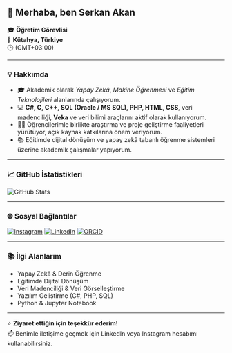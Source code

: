 ## 👋 Merhaba, ben Serkan Akan

🎓 **Öğretim Görevlisi**  
📍 **Kütahya, Türkiye**  
🕒 (GMT+03:00)

---

### 💡 Hakkımda
- 🎓 Akademik olarak *Yapay Zekâ*, *Makine Öğrenmesi* ve *Eğitim Teknolojileri* alanlarında çalışıyorum.  
- 💻 **C#, C, C++, SQL (Oracle / MS SQL), PHP, HTML, CSS**, veri madenciliği, **Veka** ve veri bilimi araçlarını aktif olarak kullanıyorum.  
- 👨‍🏫 Öğrencilerimle birlikte araştırma ve proje geliştirme faaliyetleri yürütüyor, açık kaynak katkılarına önem veriyorum.  
- 📚 Eğitimde dijital dönüşüm ve yapay zekâ tabanlı öğrenme sistemleri üzerine akademik çalışmalar yapıyorum.

---

### 📈 GitHub İstatistikleri

![GitHub Stats](https://github-readme-stats.vercel.app/api?username=serkan-akan&show_icons=true&theme=tokyonight)

---

### 🌐 Sosyal Bağlantılar
[![Instagram](https://img.shields.io/badge/Instagram-%23E4405F.svg?&style=for-the-badge&logo=Instagram&logoColor=white)](https://www.instagram.com/septe.marte/)
[![LinkedIn](https://img.shields.io/badge/LinkedIn-%230A66C2.svg?&style=for-the-badge&logo=linkedin&logoColor=white)](https://linkedin.com/in/serkan-akan)
[![ORCID](https://img.shields.io/badge/ORCID-%23A6CE39.svg?&style=for-the-badge&logo=orcid&logoColor=white)](https://orcid.org/)

---

### 📚 İlgi Alanlarım
- Yapay Zekâ & Derin Öğrenme  
- Eğitimde Dijital Dönüşüm  
- Veri Madenciliği & Veri Görselleştirme  
- Yazılım Geliştirme (C#, PHP, SQL)  
- Python & Jupyter Notebook

---

⭐ **Ziyaret ettiğin için teşekkür ederim!**  
📫 Benimle iletişime geçmek için LinkedIn veya Instagram hesabımı kullanabilirsiniz.
